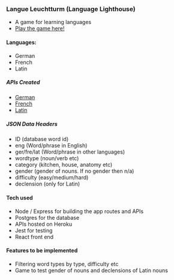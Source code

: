 ### Langue Leuchtturm (Language Lighthouse)
- A game for learning languages
- [Play the game here!](http://language-lighthouse.herokuapp.com/)

#### Languages:
- German
- French
- Latin

##### APIs Created
- [German](http://language-lighthouse.herokuapp.com/api/german)
- [French](http://language-lighthouse.herokuapp.com/api/french)
- [Latin](http://language-lighthouse.herokuapp.com/api/latin)

##### JSON Data Headers
  - ID (database word id)
  - eng (Word/phrase in English)
  - ger/fre/lat (Word/phrase in other languages)
  - wordtype (noun/verb etc)
  - category (kitchen, house, anatomy etc)
  - gender (gender of nouns.  If no gender then n/a)
  - difficulty (easy/medium/hard)
  - declension (only for Latin)

#### Tech used
- Node / Express for building the app routes and APIs
- Postgres for the database
- APIs hosted on Heroku
- Jest for testing
- React front end

#### Features to be implemented
- Filtering word types by type, difficulty etc
- Game to test gender of nouns and declensions of Latin nouns
